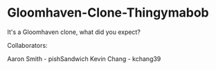 # Gloomhaven-Clone-Thingymabob
It's a Gloomhaven clone, what did you expect?

Collaborators:

Aaron Smith - pishSandwich
Kevin Chang - kchang39
